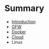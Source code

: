 # Summary

* [Introduction](README.md)
* [GFW](GFW.md)
* [Docker](docker.md)
* [Cloud](Cloud.md)
* Linux

